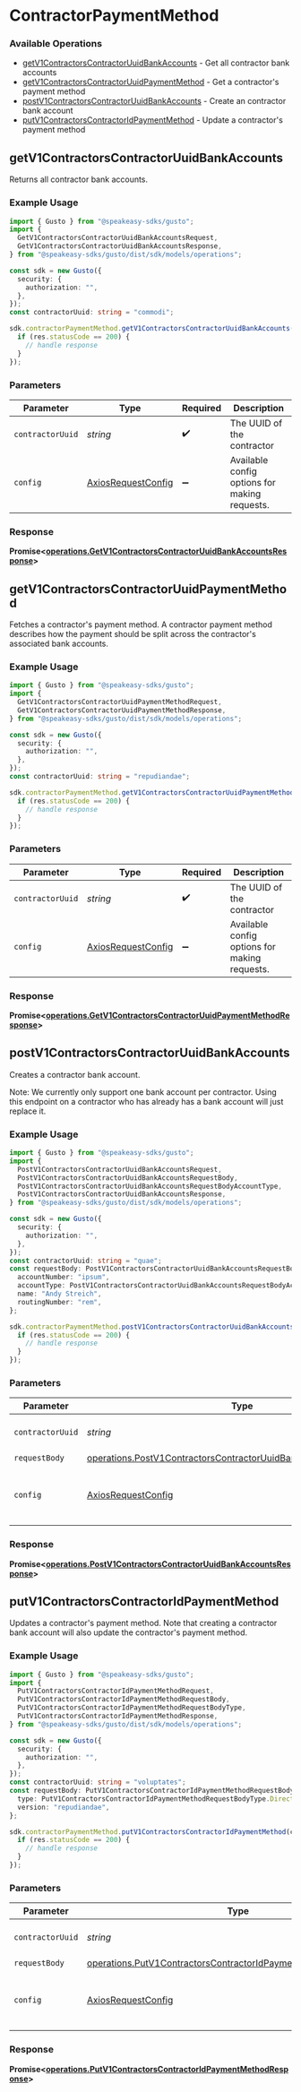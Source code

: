 # ContractorPaymentMethod

### Available Operations

* [getV1ContractorsContractorUuidBankAccounts](#getv1contractorscontractoruuidbankaccounts) - Get all contractor bank accounts
* [getV1ContractorsContractorUuidPaymentMethod](#getv1contractorscontractoruuidpaymentmethod) - Get a contractor's payment method
* [postV1ContractorsContractorUuidBankAccounts](#postv1contractorscontractoruuidbankaccounts) - Create an contractor bank account
* [putV1ContractorsContractorIdPaymentMethod](#putv1contractorscontractoridpaymentmethod) - Update a contractor's payment method

## getV1ContractorsContractorUuidBankAccounts

Returns all contractor bank accounts.

### Example Usage

```typescript
import { Gusto } from "@speakeasy-sdks/gusto";
import {
  GetV1ContractorsContractorUuidBankAccountsRequest,
  GetV1ContractorsContractorUuidBankAccountsResponse,
} from "@speakeasy-sdks/gusto/dist/sdk/models/operations";

const sdk = new Gusto({
  security: {
    authorization: "",
  },
});
const contractorUuid: string = "commodi";

sdk.contractorPaymentMethod.getV1ContractorsContractorUuidBankAccounts(contractorUuid).then((res: GetV1ContractorsContractorUuidBankAccountsResponse) => {
  if (res.statusCode == 200) {
    // handle response
  }
});
```

### Parameters

| Parameter                                                    | Type                                                         | Required                                                     | Description                                                  |
| ------------------------------------------------------------ | ------------------------------------------------------------ | ------------------------------------------------------------ | ------------------------------------------------------------ |
| `contractorUuid`                                             | *string*                                                     | :heavy_check_mark:                                           | The UUID of the contractor                                   |
| `config`                                                     | [AxiosRequestConfig](https://axios-http.com/docs/req_config) | :heavy_minus_sign:                                           | Available config options for making requests.                |


### Response

**Promise<[operations.GetV1ContractorsContractorUuidBankAccountsResponse](../../models/operations/getv1contractorscontractoruuidbankaccountsresponse.md)>**


## getV1ContractorsContractorUuidPaymentMethod

Fetches a contractor's payment method. A contractor payment method describes how the payment should be split across the contractor's associated bank accounts.

### Example Usage

```typescript
import { Gusto } from "@speakeasy-sdks/gusto";
import {
  GetV1ContractorsContractorUuidPaymentMethodRequest,
  GetV1ContractorsContractorUuidPaymentMethodResponse,
} from "@speakeasy-sdks/gusto/dist/sdk/models/operations";

const sdk = new Gusto({
  security: {
    authorization: "",
  },
});
const contractorUuid: string = "repudiandae";

sdk.contractorPaymentMethod.getV1ContractorsContractorUuidPaymentMethod(contractorUuid).then((res: GetV1ContractorsContractorUuidPaymentMethodResponse) => {
  if (res.statusCode == 200) {
    // handle response
  }
});
```

### Parameters

| Parameter                                                    | Type                                                         | Required                                                     | Description                                                  |
| ------------------------------------------------------------ | ------------------------------------------------------------ | ------------------------------------------------------------ | ------------------------------------------------------------ |
| `contractorUuid`                                             | *string*                                                     | :heavy_check_mark:                                           | The UUID of the contractor                                   |
| `config`                                                     | [AxiosRequestConfig](https://axios-http.com/docs/req_config) | :heavy_minus_sign:                                           | Available config options for making requests.                |


### Response

**Promise<[operations.GetV1ContractorsContractorUuidPaymentMethodResponse](../../models/operations/getv1contractorscontractoruuidpaymentmethodresponse.md)>**


## postV1ContractorsContractorUuidBankAccounts

Creates a contractor bank account.

Note: We currently only support one bank account per contractor. Using this endpoint on a contractor who has already
has a bank account will just replace it.

### Example Usage

```typescript
import { Gusto } from "@speakeasy-sdks/gusto";
import {
  PostV1ContractorsContractorUuidBankAccountsRequest,
  PostV1ContractorsContractorUuidBankAccountsRequestBody,
  PostV1ContractorsContractorUuidBankAccountsRequestBodyAccountType,
  PostV1ContractorsContractorUuidBankAccountsResponse,
} from "@speakeasy-sdks/gusto/dist/sdk/models/operations";

const sdk = new Gusto({
  security: {
    authorization: "",
  },
});
const contractorUuid: string = "quae";
const requestBody: PostV1ContractorsContractorUuidBankAccountsRequestBody = {
  accountNumber: "ipsum",
  accountType: PostV1ContractorsContractorUuidBankAccountsRequestBodyAccountType.Savings,
  name: "Andy Streich",
  routingNumber: "rem",
};

sdk.contractorPaymentMethod.postV1ContractorsContractorUuidBankAccounts(contractorUuid, requestBody).then((res: PostV1ContractorsContractorUuidBankAccountsResponse) => {
  if (res.statusCode == 200) {
    // handle response
  }
});
```

### Parameters

| Parameter                                                                                                                                              | Type                                                                                                                                                   | Required                                                                                                                                               | Description                                                                                                                                            |
| ------------------------------------------------------------------------------------------------------------------------------------------------------ | ------------------------------------------------------------------------------------------------------------------------------------------------------ | ------------------------------------------------------------------------------------------------------------------------------------------------------ | ------------------------------------------------------------------------------------------------------------------------------------------------------ |
| `contractorUuid`                                                                                                                                       | *string*                                                                                                                                               | :heavy_check_mark:                                                                                                                                     | The UUID of the contractor                                                                                                                             |
| `requestBody`                                                                                                                                          | [operations.PostV1ContractorsContractorUuidBankAccountsRequestBody](../../models/operations/postv1contractorscontractoruuidbankaccountsrequestbody.md) | :heavy_minus_sign:                                                                                                                                     | N/A                                                                                                                                                    |
| `config`                                                                                                                                               | [AxiosRequestConfig](https://axios-http.com/docs/req_config)                                                                                           | :heavy_minus_sign:                                                                                                                                     | Available config options for making requests.                                                                                                          |


### Response

**Promise<[operations.PostV1ContractorsContractorUuidBankAccountsResponse](../../models/operations/postv1contractorscontractoruuidbankaccountsresponse.md)>**


## putV1ContractorsContractorIdPaymentMethod

Updates a contractor's payment method. Note that creating a contractor bank account will also update the contractor's payment method.

### Example Usage

```typescript
import { Gusto } from "@speakeasy-sdks/gusto";
import {
  PutV1ContractorsContractorIdPaymentMethodRequest,
  PutV1ContractorsContractorIdPaymentMethodRequestBody,
  PutV1ContractorsContractorIdPaymentMethodRequestBodyType,
  PutV1ContractorsContractorIdPaymentMethodResponse,
} from "@speakeasy-sdks/gusto/dist/sdk/models/operations";

const sdk = new Gusto({
  security: {
    authorization: "",
  },
});
const contractorUuid: string = "voluptates";
const requestBody: PutV1ContractorsContractorIdPaymentMethodRequestBody = {
  type: PutV1ContractorsContractorIdPaymentMethodRequestBodyType.DirectDeposit,
  version: "repudiandae",
};

sdk.contractorPaymentMethod.putV1ContractorsContractorIdPaymentMethod(contractorUuid, requestBody).then((res: PutV1ContractorsContractorIdPaymentMethodResponse) => {
  if (res.statusCode == 200) {
    // handle response
  }
});
```

### Parameters

| Parameter                                                                                                                                          | Type                                                                                                                                               | Required                                                                                                                                           | Description                                                                                                                                        |
| -------------------------------------------------------------------------------------------------------------------------------------------------- | -------------------------------------------------------------------------------------------------------------------------------------------------- | -------------------------------------------------------------------------------------------------------------------------------------------------- | -------------------------------------------------------------------------------------------------------------------------------------------------- |
| `contractorUuid`                                                                                                                                   | *string*                                                                                                                                           | :heavy_check_mark:                                                                                                                                 | The UUID of the contractor                                                                                                                         |
| `requestBody`                                                                                                                                      | [operations.PutV1ContractorsContractorIdPaymentMethodRequestBody](../../models/operations/putv1contractorscontractoridpaymentmethodrequestbody.md) | :heavy_minus_sign:                                                                                                                                 | N/A                                                                                                                                                |
| `config`                                                                                                                                           | [AxiosRequestConfig](https://axios-http.com/docs/req_config)                                                                                       | :heavy_minus_sign:                                                                                                                                 | Available config options for making requests.                                                                                                      |


### Response

**Promise<[operations.PutV1ContractorsContractorIdPaymentMethodResponse](../../models/operations/putv1contractorscontractoridpaymentmethodresponse.md)>**

